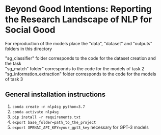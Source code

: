 # Beyond Good Intentions: Reporting the Research Landscape of NLP for Social Good


For reproduction of the models place the "data", "dataset" and "outputs" folders in this directory <br/>

"sg_classifier" folder corresponds to the code for the dataset creation and the task <br/>
"sg_match" folder" corresponds to the code for the models of task 2 <br/>
"sg_information_extraction" folder corresponds to the code for the models of task 3 <br/>


## General installation instructions

1. `conda create -n nlp4sg python=3.7`
2. `conda activate nlp4sg`
3. `pip install -r requirements.txt`
4. `export base_folder=path_to_the_project`
5. `export OPENAI_API_KEY=your_gpt3_key`  necessary for GPT-3 models
